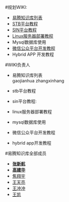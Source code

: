 #规划WIKI:
* [易腾知识库列表](https://github.com/ETENG-WIKI/ETENG-WIKI) 
* [STB平台教程](https://github.com/ETENG-WIKI/STB-WIKI)
* [SIN平台教程](https://github.com/ETENG-WIKI/SIN-WIKI)
* [Linux服务器部署教程](https://github.com/ETENG-WIKI/LINUX-SERVER)
* Mysql数据库使用
* [微信公众平台开发教程](https://github.com/ETENG-WIKI/WSP-WIKI)
* Hybrid APP 开发教程

#WIKI负责人

* 易腾知识库列表  
   gaojianhua    zhangxinhang
   
* stb平台教程   

* sin平台教程: 

* linux服务器部署教程

* mysql数据库使用

* 微信公众平台开发教程

* hybrid app开发教程



#易腾知识库全部成员
* [**张新航**](https://github.com/zhangxinhang) 
* [**高建华**](https://github.com/gaojianhua) 
* [焦翔宇](https://github.com/JrontEnd)
* [王天亮](https://github.com/wangtianliang)
* [王冲冲](https://github.com/wangchongchong)
* [王凯]() 

